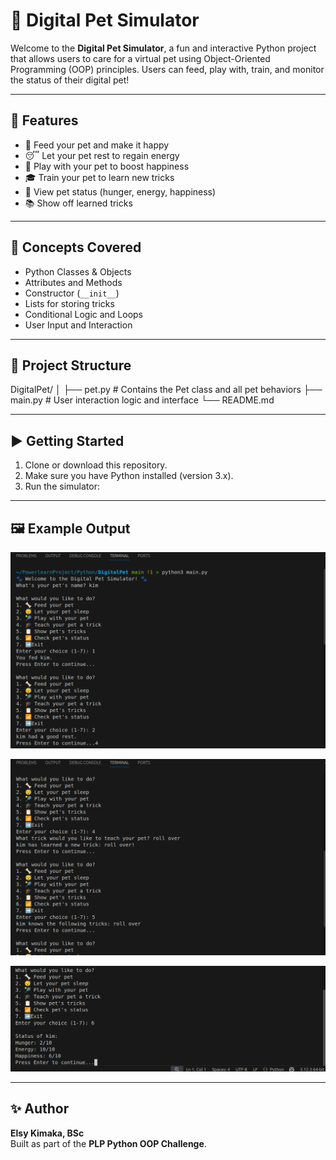 # 🐶 Digital Pet Simulator

Welcome to the **Digital Pet Simulator**, a fun and interactive Python project that allows users to care for a virtual pet using Object-Oriented Programming (OOP) principles. Users can feed, play with, train, and monitor the status of their digital pet!

---

## 📌 Features

- 🦴 Feed your pet and make it happy
- 😴 Let your pet rest to regain energy
- 🎾 Play with your pet to boost happiness
- 🎓 Train your pet to learn new tricks
- 📶 View pet status (hunger, energy, happiness)
- 📚 Show off learned tricks

---

## 🧠 Concepts Covered

- Python Classes & Objects
- Attributes and Methods
- Constructor (`__init__`)
- Lists for storing tricks
- Conditional Logic and Loops
- User Input and Interaction

---

## 📁 Project Structure

DigitalPet/ │ ├── pet.py # Contains the Pet class and all pet behaviors ├── main.py # User interaction logic and interface └── README.md


---

## ▶️ Getting Started

1. Clone or download this repository.
2. Make sure you have Python installed (version 3.x).
3. Run the simulator:

---

## 🖼️ Example Output


![Output Screenshot](output1.png)

![Output Screenshot](output2.png)

![Output Screenshot](output3.png)

---

## ✨ Author

**Elsy Kimaka, BSc**  
Built as part of the **PLP Python OOP Challenge**.



